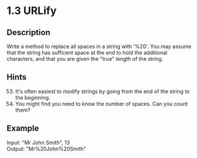 # 1.3 URLify

## Description
Write a method to replace all spaces in a string with '%20'. You may assume that the string has sufficent space at the end to hold the additional characters, and that you are given the "true" length of the string.  

## Hints
53. It's often easiest to modify strings by going from the end of the string to the beginning.  
118. You might find you need to know the number of spaces. Can you count them?  

## Example
Input: "Mr John Smith", 13  
Output: "Mr%20John%20Smith"  